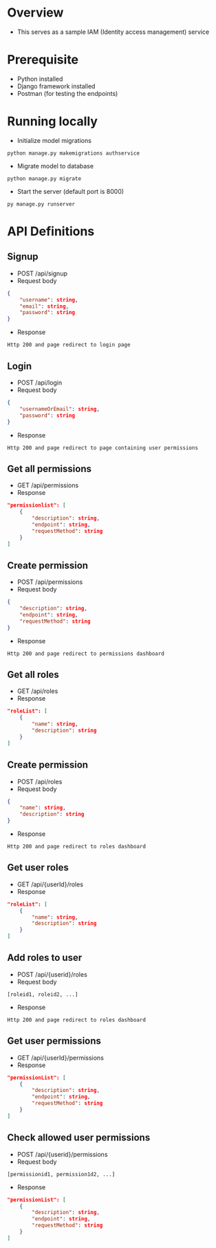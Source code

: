 # Overview
* This serves as a sample IAM (Identity access management) service

# Prerequisite
* Python installed
* Django framework installed
* Postman (for testing the endpoints)

# Running locally
* Initialize model migrations
```
python manage.py makemigrations authservice
```

* Migrate model to database
```
python manage.py migrate
```

* Start the server (default port is 8000)
```
py manage.py runserver
```

# API Definitions

## Signup
* POST /api/signup
* Request body
```json
{
    "username": string,
    "email": string,
    "password": string
}
```
* Response
```
Http 200 and page redirect to login page
```

## Login
* POST /api/login
* Request body
```json
{
    "usernameOrEmail": string,
    "password": string
}
```
* Response
```
Http 200 and page redirect to page containing user permissions
```

## Get all permissions
* GET /api/permissions
* Response
```json
"permissionlist": [
    {
        "description": string,
        "endpoint": string,
        "requestMethod": string
    }
]
```

## Create permission
* POST /api/permissions
* Request body
```json
{
    "description": string,
    "endpoint": string,
    "requestMethod": string
}
```
* Response
```
Http 200 and page redirect to permissions dashboard
```

## Get all roles
* GET /api/roles
* Response
```json
"roleList": [
    {
        "name": string,
        "description": string
    }
]
```

## Create permission
* POST /api/roles
* Request body
```json
{
    "name": string,
    "description": string
}
```
* Response
```
Http 200 and page redirect to roles dashboard
```

## Get user roles
* GET /api/{userId}/roles
* Response
```json
"roleList": [
    {
        "name": string,
        "description": string
    }
]
```

## Add roles to user
* POST /api/{userid}/roles
* Request body
```
[roleid1, roleid2, ...]
```
* Response
```
Http 200 and page redirect to roles dashboard
```

## Get user permissions
* GET /api/{userId}/permissions
* Response
```json
"permissionList": [
    {
        "description": string,
        "endpoint": string,
        "requestMethod": string
    }
]
```

## Check allowed user permissions
* POST /api/{userid}/permissions
* Request body
```
[permissionid1, permission1d2, ...]
```
* Response
```json
"permissionList": [
    {
        "description": string,
        "endpoint": string,
        "requestMethod": string
    }
]
```